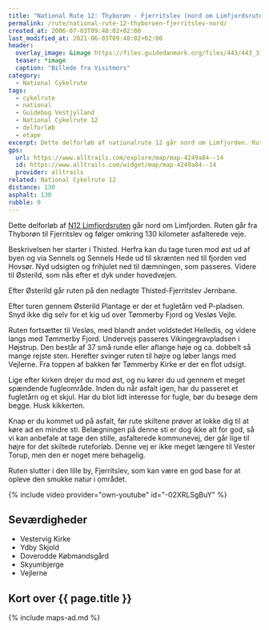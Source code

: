 ```yaml
---
title: "National Rute 12: Thyborøn - Fjerritslev (nord om Limfjordsruten)"
permalink: /rute/national-rute-12-thyboroen-fjerritslev-nord/
created_at: 2006-07-03T09:48:02+02:00
last_modified_at: 2021-06-03T09:48:02+02:00
header:
  overlay_image: &image https://files.guidedanmark.org/files/443/443_310122.jpg
  teaser: *image
  caption: "Billede fra Visitmors"
category:
  - National Cykelrute
tags:
  - cykelrute
  - national
  - Guidebog Vestjylland
  - National Cykelrute 12
  - delforløb
  - etape
excerpt: Dette delforløb af nationalrute 12 går nord om Limfjorden. Ruten går fra Thyborøn til Fjerritslev og følger omkring 130 kilometer asfalterede veje.
gps:
  url: https://www.alltrails.com/explore/map/map-4249a84--14
  id: https://www.alltrails.com/widget/map/map-4249a84--14
  provider: alltrails
related: National Cykelrute 12
distance: 130
asphalt: 130
rubble: 0
---
```


Dette delforløb af [N12 Limfjordsruten](/rute/national-rute-12-limfjordsruten/) går nord om Limfjorden. Ruten går fra Thyborøn til Fjerritslev og følger omkring 130 kilometer asfalterede veje.

Beskrivelsen her starter i Thisted. Herfra kan du tage turen mod øst ud af byen og via Sennels og Sennels Hede ud til skrænten ned til fjorden ved Hovsør. Nyd udsigten og frihjulet ned til dæmningen, som passeres. Videre til Østerild, som nås efter et dyk under hovedvejen.

Efter Østerild går ruten på den nedlagte Thisted-Fjerritslev Jernbane.

Efter turen gennem Østerild Plantage er der et fugletårn ved P-pladsen. Snyd ikke dig selv for et kig ud over Tømmerby Fjord og Vesløs Vejle.

Ruten fortsætter til Vesløs, med blandt andet voldstedet Helledis, og videre langs med Tømmerby Fjord. Undervejs passeres Vikingegravpladsen i Højstrup. Den består af 37 små runde eller aflange høje og ca. dobbelt så mange rejste sten. Herefter svinger ruten til højre og løber langs med Vejlerne. Fra toppen af bakken før Tømmerby Kirke er der en flot udsigt.

Lige efter kirken drejer du mod øst, og nu kører du ud gennem et meget spændende fugleområde. Inden du når asfalt igen, har du passeret et fugletårn og et skjul. Har du blot lidt interesse for fugle, bør du besøge dem begge. Husk kikkerten.

Knap er du kommet ud på asfalt, før rute skiltene prøver at lokke dig til at køre ad en mindre sti. Belægningen på denne sti er dog ikke alt for god, så vi kan anbefale at tage den stille, asfalterede kommunevej, der går lige til højre for det skiltede ruteforløb. Denne vej er ikke meget længere til Vester Torup, men den er noget mere behagelig.

Ruten slutter i den lille by, Fjerritslev, som kan være en god base for at opleve den smukke natur i området.

{% include video provider="own-youtube" id="-02XRLSgBuY" %}

## Seværdigheder

- Vestervig Kirke
- Ydby Skjold
- Doverodde Købmandsgård
- Skyumbjerge
- Vejlerne

## Kort over {{ page.title }}

{% include maps-ad.md %}
